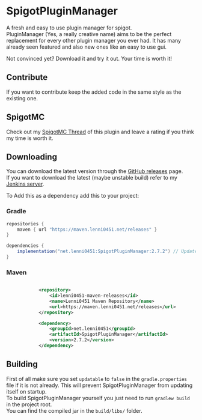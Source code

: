 # SpigotPluginManager
A fresh and easy to use plugin manager for spigot.\
PluginManager (Yes, a really creative name) aims to be the perfect replacement for every other plugin manager you ever had. It has many already seen featured and also new ones like an easy to use gui.

Not convinced yet? Download it and try it out. Your time is worth it!

## Contribute
If you want to contribute keep the added code in the same style as the existing one.

## SpigotMC
Check out my [SpigotMC Thread](https://www.spigotmc.org/resources/pluginmanager.69061/) of this plugin and leave a rating if you think my time is worth it.

## Downloading
You can download the latest version through the [GitHub releases](https://github.com/Lenni0451/SpigotPluginManager/releases) page.\
If you want to download the latest (maybe unstable build) refer to my [Jenkins server](https://build.lenni0451.net/job/SpigotPluginManager/).


To Add this as a dependency add this to your project:
### Gradle
````` groovy
repositories {
    maven { url "https://maven.lenni0451.net/releases" }
}

dependencies {
    implementation("net.lenni0451:SpigotPluginManager:2.7.2") // Update version
}
`````

### Maven
`````xml

            <repository>
                <id>lenni0451-maven-releases</id>
                <name>Lenni0451 Maven Repository</name>
                <url>https://maven.lenni0451.net/releases</url>
            </repository>

            <dependency>
                <groupId>net.lenni0451</groupId>
                <artifactId>SpigotPluginManager</artifactId>
                <version>2.7.2</version>
            </dependency>

`````

## Building
First of all make sure you set ``updatable`` to ``false`` in the ``gradle.properties`` file if it is not already. This will prevent SpigotPluginManager from updating itself on startup.\
To build SpigotPluginManager yourself you just need to run ``gradlew build`` in the project root.\
You can find the compiled jar in the ``build/libs/`` folder.
